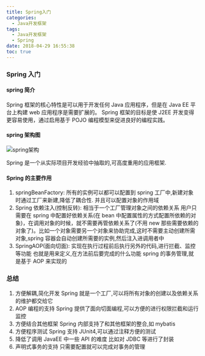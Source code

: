 ```yaml
---
title: Spring入门
categories:
  - Java开发框架
tags:
  - Java开发框架
  - Spring
date: 2018-04-29 16:55:38
toc: true
---
```


### Spring 入门

#### spring 简介

Spring 框架的核心特性是可以用于开发任何 Java 应用程序，但是在 Java EE 平台上构建 web 应用程序是需要扩展的。 Spring 框架的目标是使 J2EE 开发变得更容易使用，通过启用基于 POJO 编程模型来促进良好的编程实践。

#### spring 架构图

![spring架构](Spring架构图.jpg)

Spring 是一个从实际项目开发经验中抽取的,可高度重用的应用框架.

#### Spring 的主要作用

1. springBeanFactory:
   所有的实例可以都可以配置到 spring 工厂中,新建对象时通过工厂来新建,降低了耦合性. 并且可以配置对象的作用域
2. Spring 依赖注入(控制反转):
   相当于一个工厂管理对象之间的依赖关系
   用户只需要在 spring 中配置好依赖关系(在 bean 中配置属性的方式配置所依赖的对象)，在调用对象的时候，就不需要再管依赖关系了(不用 new 那些需要依赖的对象了)。比如一个对象需要另一个对象来协助完成,这时不需要主动创建所需对象,spring 容器会自动创建所需要的实例,然后注入进调用者中
3. SpringAOP(面向切面):
   实现在执行过程前后执行另外的代码,进行拦截、监控等功能
   也就是用来定义,在方法前后要完成的什么功能
   spring 的事务管理,就是基于 AOP 来实现的

### 总结

1. 方便解耦,简化开发
   Spring 就是一个工厂,可以将所有对象的创建以及依赖关系的维护都交给它
2. AOP 编程的支持
   Spring 提供了面向切面编程,可以方便的进行权限拦截和运行监控
3. 方便结合其他框架
   Spring 内部支持了和其他框架的整合,如 mybatis
4. 方便程序测试
   Spring 支持 JUnit4,可以通过注释方便的测试
5. 降低了调用 JavaEE 中一些 API 的难度
   比如对 JDBC 等进行了封装
6. 声明式事务的支持
   只需要配置就可以完成对事务的管理
